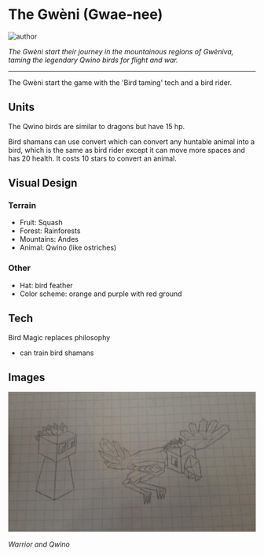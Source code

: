 # The Gwèni (Gwae-nee)

![author](https://img.shields.io/badge/author-praisetheyuppee%234071-%237289DA)

*The Gwèni start their journey in the mountainous regions of Gwèniva, taming the legendary Qwìno birds for flight and war.*

---

The Gwèni start the game with the 'Bird taming' tech and a bird rider.

## Units

The Qwìno birds are similar to dragons but have 15 hp.

Bird shamans can use convert which can convert any huntable animal into a bird, which is the same as bird rider except it can move more spaces and has 20 health. It costs 10 stars to convert an animal.

## Visual Design

### Terrain

- Fruit: Squash
- Forest: Rainforests
- Mountains: Andes
- Animal: Qwìno (like ostriches)

### Other

- Hat: bird feather
- Color scheme: orange and purple with red ground

## Tech

Bird Magic replaces philosophy
- can train bird shamans

## Images

![warrior-and-animal](images/gweni0.jpg)

*Warrior and Qwìno*
